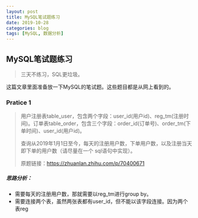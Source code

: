 ```yaml
---
layout: post
title: MySQL笔试题练习
date: 2019-10-28
categories: blog
tags: [MySQL, 数据分析]
---
```


## MySQL笔试题练习

> 三天不练习，SQL更垃圾。

这篇文章里面准备放一下MySQL的笔试题。这些题目都是从网上看到的。

### Pratice 1

> 用户注册表table_user，包含两个字段：user_id(用户id)、reg_tm(注册时间)。订单表table_order，包含三个字段：order_id(订单号)、order_tm(下单时间)、user_id(用户id)。
>
> 查询从2019年1月1日至今，每天的注册用户数，下单用户数，以及注册当天即下单的用户数（请尽量在一个 sql语句中实现）。
>
> 原题链接：<https://zhuanlan.zhihu.com/p/70400671>

##### 思路分析：

- 需要每天的注册用户数，那就需要以reg_tm进行group by。
- 需要连接两个表，虽然两张表都有user_id，但不能以该字段连接。因为两个表reg